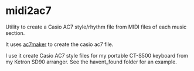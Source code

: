 # midi2ac7
Utility to create a Casio AC7 style/rhythm file from MIDI files of each music section.

It uses [ac7maker](https://github.com/michgz/ac7maker) to create the casio ac7 file.

I use it create Casio AC7 style files for my portable CT-S500 keyboard from my Ketron SD90 arranger. See the havent_found folder for an example.